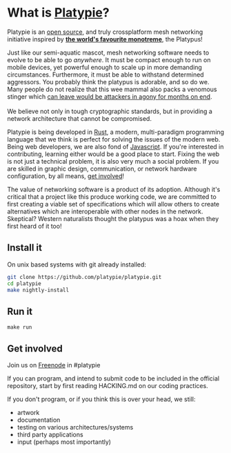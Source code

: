# What is <a href="http://platypie.org">Platypie</a>?
Platypie is an [open source](https://github.com/platypie "our git"), and truly crossplatform mesh networking initiative inspired by **[the world's favourite monotreme](http://en.wikipedia.org/wiki/Platypus)**, the Platypus!  
  
Just like our semi-aquatic mascot, mesh networking software needs to evolve to be able to go *anywhere*. It must be compact enough to run on mobile devices, yet powerful enough to scale up in more 
demanding circumstances. Furthermore, it must be able to withstand determined aggressors. You probably think the platypus is adorable, and so do we. Many people do not realize that this wee mammal
also packs a venomous stinger which [can leave would be attackers in agony for months on end](http://en.wikipedia.org/wiki/Platypus_venom "platypus venom").  
<br>
We believe not only in tough cryptographic standards, but in providing a network architecture that cannot be compromised.  
  
Platypie is being developed in [Rust](http://www.rust-lang.org/ "Rust Lang"), a modern, multi-paradigm programming language that we think is perfect for solving the issues of the modern web. Being web developers, we are also fond of [Javascript](http://nodejs.org/ "nodejs"). If you're interested in contributing, learning either would be a good place to start. Fixing the web is not just a technical problem, it is also very much a social problem. If you are skilled in graphic design, communication, or network hardware configuration, by all means, [get involved](https://github.com/platypie/platypie#get-involved)!  
  
The value of networking software is a product of its adoption. Although it's critical that a project like this produce working code, we are committed to first creating a viable set of specifications which will allow others to create alternatives which are interoperable with other nodes in the network. Skeptical? Western naturalists thought the platypus was a hoax when they first heard of it too!  
  
## Install it  
  
On unix based systems with git already installed:  
```bash
git clone https://github.com/platypie/platypie.git  
cd platypie  
make nightly-install  
```
  
## Run it  
`make run`  
  
## Get involved  
Join us on [Freenode](http://webchat.freenode.net/?channels=%23platypie "freenode's webchat") in #platypie  
  
If you can program, and intend to submit code to be included in the official repository, start by first reading HACKING.md on our coding practices.  
  
If you don't program, or if you think this is over your head, we still:  
* artwork
* documentation
* testing on various architectures/systems
* third party applications
* input (perhaps most importantly)
